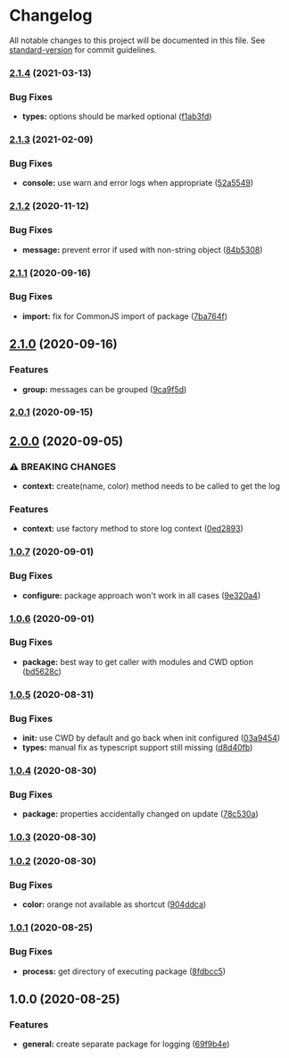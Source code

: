 # Changelog

All notable changes to this project will be documented in this file. See [standard-version](https://github.com/conventional-changelog/standard-version) for commit guidelines.

### [2.1.4](https://github.com/tobua/logua/compare/v2.1.3...v2.1.4) (2021-03-13)


### Bug Fixes

* **types:** options should be marked optional ([f1ab3fd](https://github.com/tobua/logua/commit/f1ab3fdc96a7ce590921dc27834278059f3bcb28))

### [2.1.3](https://github.com/tobua/logua/compare/v2.1.2...v2.1.3) (2021-02-09)


### Bug Fixes

* **console:** use warn and error logs when appropriate ([52a5549](https://github.com/tobua/logua/commit/52a5549e9e78a27b28d3e77d603b2d1e1576640b))

### [2.1.2](https://github.com/tobua/logua/compare/v2.1.1...v2.1.2) (2020-11-12)


### Bug Fixes

* **message:** prevent error if used with non-string object ([84b5308](https://github.com/tobua/logua/commit/84b5308fa8c6f67e174521b81431c945dc8a5a92))

### [2.1.1](https://github.com/tobua/logua/compare/v2.1.0...v2.1.1) (2020-09-16)


### Bug Fixes

* **import:** fix for CommonJS import of package ([7ba764f](https://github.com/tobua/logua/commit/7ba764f998b09f143c0847722aa12bf184962f13))

## [2.1.0](https://github.com/tobua/logua/compare/v2.0.1...v2.1.0) (2020-09-16)


### Features

* **group:** messages can be grouped ([9ca9f5d](https://github.com/tobua/logua/commit/9ca9f5d8a99c732a91d08ff421032b2aadadf90a))

### [2.0.1](https://github.com/tobua/logua/compare/v2.0.0...v2.0.1) (2020-09-15)

## [2.0.0](https://github.com/tobua/logua/compare/v1.0.7...v2.0.0) (2020-09-05)


### ⚠ BREAKING CHANGES

* **context:** create(name, color) method needs to be called to get the log

### Features

* **context:** use factory method to store log context ([0ed2893](https://github.com/tobua/logua/commit/0ed28933c2ca05a2481bb5ba377451acc9d6b9ec))

### [1.0.7](https://github.com/tobua/logua/compare/v1.0.6...v1.0.7) (2020-09-01)


### Bug Fixes

* **configure:** package approach won't work in all cases ([9e320a4](https://github.com/tobua/logua/commit/9e320a4512fe9ee4bab76ef0d49b83458dcc3b55))

### [1.0.6](https://github.com/tobua/logua/compare/v1.0.5...v1.0.6) (2020-09-01)


### Bug Fixes

* **package:** best way to get caller with modules and CWD option ([bd5628c](https://github.com/tobua/logua/commit/bd5628c36e75a87e44b478e0ca3f4d6a750d8bd6))

### [1.0.5](https://github.com/tobua/logua/compare/v1.0.4...v1.0.5) (2020-08-31)


### Bug Fixes

* **init:** use CWD by default and go back when init configured ([03a9454](https://github.com/tobua/logua/commit/03a94540097b7a6437dd72c66aaebf53052acd92))
* **types:** manual fix as typescript support still missing ([d8d40fb](https://github.com/tobua/logua/commit/d8d40fb67e771dc9932b8a70c1bf7c206d8ecf0e))

### [1.0.4](https://github.com/tobua/logua/compare/v1.0.3...v1.0.4) (2020-08-30)


### Bug Fixes

* **package:** properties accidentally changed on update ([78c530a](https://github.com/tobua/logua/commit/78c530a185e4ec3ecf30ab6e33ab8f44489eb2fc))

### [1.0.3](https://github.com/tobua/logua/compare/v1.0.2...v1.0.3) (2020-08-30)

### [1.0.2](https://github.com/tobua/logua/compare/v1.0.1...v1.0.2) (2020-08-30)


### Bug Fixes

* **color:** orange not available as shortcut ([904ddca](https://github.com/tobua/logua/commit/904ddcad458eb1a49a64c49270440c1d5f088871))

### [1.0.1](https://github.com/tobua/logua/compare/v1.0.0...v1.0.1) (2020-08-25)


### Bug Fixes

* **process:** get directory of executing package ([8fdbcc5](https://github.com/tobua/logua/commit/8fdbcc594ad0fd3fd5776bdc2882219863c75b7c))

## 1.0.0 (2020-08-25)


### Features

* **general:** create separate package for logging ([69f9b4e](https://github.com/tobua/logua/commit/69f9b4ea3035771e6c185f540ea772a96434aa28))

